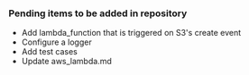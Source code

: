 ### Pending items to be added in repository

* Add lambda_function that is triggered on S3's create event
* Configure a logger
* Add test cases
* Update aws_lambda.md

